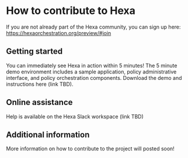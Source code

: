 # How to contribute to Hexa

If you are not already part of the Hexa community, you can sign up here: https://hexaorchestration.org/preview/#join

## Getting started
You can immediately see Hexa in action within 5 minutes! The 5 minute demo environment includes a sample application, policy administrative interface, and policy orchestration components. Download the demo and instructions here (link TBD).

## Online assistance
Help is available on the Hexa Slack workspace (link TBD)

## Additional information
More information on how to contribute to the project will posted soon!
